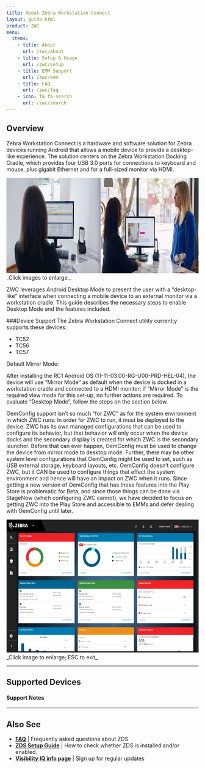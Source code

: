 ```yaml
---
title: About Zebra Workstation Connect
layout: guide.html
product: ZWC
menu:
  items:
    - title: About
      url: /zwc/about
    - title: Setup & Usage
      url: /zwc/setup
    - title: EMM Support
      url: /zwc/emm
    - title: FAQ
      url: /zwc/faq
    - icon: fa fa-search
      url: /zwc/search
---
```


## Overview
Zebra Workstation Connect is a hardware and software solution for Zebra devices running Android that allows a mobile device to provide a desktop-like experience. The solution centers on the Zebra Workstation Docking Cradle, which provides four USB 3.0 ports for connections to keyboard and mouse, plus gigabit Ethernet and for a full-sized monitor via HDMI. 


<img alt="image" style="height:250px" src="zwc_3.png"/>
_Click images to enlarge._


ZWC leverages Android Desktop Mode to present the user with a “desktop-like” interface when connecting a mobile device to an external monitor via a workstation cradle. This guide describes the necessary steps to enable Desktop Mode and the features included.  

<!-- 
<img alt="image" style="height:250px" src="zwc_exec.jpg"/>
<img alt="image" style="height:250px" src="zwc_retail.jpg"/>
_Click images to enlarge._
 -->

###Device Support
The Zebra Workstation Connect utility current;y supports these devices:

* TC52
* TC56
* TC57




Default Mirror Mode: 

After installing the RC1 Android OS (11-11-03.00-RG-U00-PRD-HEL-04), the device will use “Mirror Mode” as default when the device is docked in a workstation cradle and connected to a HDMI monitor; if “Mirror Mode” is the required view mode for this set-up, no further actions are required. To evaluate “Desktop Mode”, follow the steps on the section below.  

OemConfig support isn’t so much “for ZWC” as for the system environment in which ZWC runs.  In order for ZWC to run, it must be deployed to the device.  ZWC has its own managed configurations that can be used to configure its behavior, but that behavior will only occur when the device docks and the secondary display is created for which ZWC is the secondary launcher.  Before that can ever happen, OemConfig must be used to change the device from mirror mode to desktop mode.  Further, there may be other system level configurations that OemConfig might be used to set, such as USB external storage, keyboard layouts, etc.  OemConfig doesn’t configure ZWC, but it CAN be used to configure things that effect the system environment and hence will have an impact on ZWC when it runs.  Since getting a new version of OemConfig that has these features into the Play Store is problematic for Beta, and since those things can be done via StageNow (which configuring ZWC cannot), we have decided to focus on getting ZWC into the Play Store and accessible to EMMs and defer dealing with OemConfig until later.


<img alt="image" style="height:350px" src="VisibilityIQ_dashboard.png"/>
_Click image to enlarge; ESC to exit_. 
<br>

-----

## Supported Devices

#### Support Notes

-----

## Also See

* **[FAQ](../faq)** | Frequently asked questions about ZDS
* **[ZDS Setup Guide](../setup)** | How to check whether ZDS is installed and/or enabled.
* **[Visibility IQ info page](https://www.zebra.com/us/en/blog/posts/2019/zebra-operational-visibility-services-is-now-visibilityiq-foresight.html)** | Sign up for regular updates


